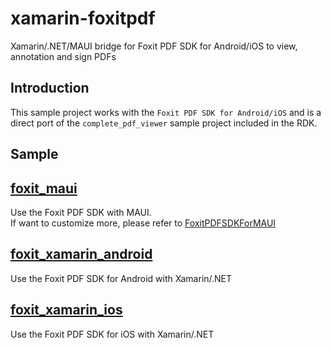 # xamarin-foxitpdf
Xamarin/.NET/MAUI bridge for Foxit PDF SDK for Android/iOS to view, annotation and sign PDFs

Introduction
------------

This sample project works with the  `Foxit PDF SDK for Android/iOS` and is a direct port of the `complete_pdf_viewer`  sample project included in the RDK.

Sample
-----

## [foxit_maui](/foxit_maui/)
Use the Foxit PDF SDK with MAUI.  
If want to customize more,  please refer to [FoxitPDFSDKForMAUI](https://github.com/foxitsoftware/FoxitPDFSDKForMAUI)

## [foxit_xamarin_android](/foxit_xamarin_android/)
Use the Foxit PDF SDK for Android with Xamarin/.NET

## [foxit_xamarin_ios](/foxit_xamarin_ios/)
Use the Foxit PDF SDK for iOS with Xamarin/.NET


